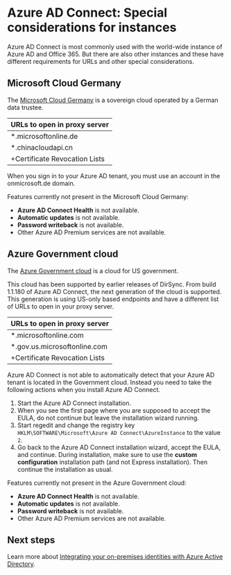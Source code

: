 <properties
    pageTitle="Azure AD Connect: Sync service instances | Azure"
    description="This page documents special considerations for Azure AD instances."
    services="active-directory"
    documentationcenter=""
    author="andkjell"
    manager="femila"
    editor="" />
<tags
    ms.assetid="f340ea11-8ff5-4ae6-b09d-e939c76355a3"
    ms.service="active-directory"
    ms.workload="identity"
    ms.tgt_pltfrm="na"
    ms.devlang="na"
    ms.topic="article"
    ms.date="02/07/2017"
    wacn.date=""
    ms.author="billmath" />

# Azure AD Connect: Special considerations for instances
Azure AD Connect is most commonly used with the world-wide instance of Azure AD and Office 365. But there are also other instances and these have different requirements for URLs and other special considerations.

## Microsoft Cloud Germany
The [Microsoft Cloud Germany](http://www.microsoft.de/cloud-deutschland) is a sovereign cloud operated by a German data trustee.

| URLs to open in proxy server |
| --- |
| \*.microsoftonline.de |
| \*.chinacloudapi.cn |
| +Certificate Revocation Lists |

When you sign in to your Azure AD tenant, you must use an account in the onmicrosoft.de domain.

Features currently not present in the Microsoft Cloud Germany:

- **Azure AD Connect Health** is not available.
- **Automatic updates** is not available.
- **Password writeback** is not available.
- Other Azure AD Premium services are not available.

## Azure Government cloud
The [Azure Government cloud](https://azure.microsoft.com/features/gov/) is a cloud for US government.

This cloud has been supported by earlier releases of DirSync. From build 1.1.180 of Azure AD Connect, the next generation of the cloud is supported. This generation is using US-only based endpoints and have a different list of URLs to open in your proxy server.

| URLs to open in proxy server |
| --- |
| \*.microsoftonline.com |
| \*.gov.us.microsoftonline.com |
| +Certificate Revocation Lists |

Azure AD Connect is not able to automatically detect that your Azure AD tenant is located in the Government cloud. Instead you need to take the following actions when you install Azure AD Connect.

1. Start the Azure AD Connect installation.
2. When you see the first page where you are supposed to accept the EULA, do not continue but leave the installation wizard running.
3. Start regedit and change the registry key `HKLM\SOFTWARE\Microsoft\Azure AD Connect\AzureInstance` to the value `2`.
4. Go back to the Azure AD Connect installation wizard, accept the EULA, and continue. During installation, make sure to use the **custom configuration** installation path (and not Express installation). Then continue the installation as usual.

Features currently not present in the Azure Government cloud:

- **Azure AD Connect Health** is not available.
- **Automatic updates** is not available.
- **Password writeback** is not available.
- Other Azure AD Premium services are not available.

## Next steps
Learn more about [Integrating your on-premises identities with Azure Active Directory](/documentation/articles/active-directory-aadconnect/).
